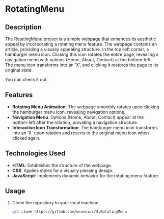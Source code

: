 # RotatingMenu

## Description
The RotatingMenu project is a simple webpage that enhances its aesthetic appeal by incorporating a rotating menu feature. The webpage contains an article, providing a visually appealing structure. In the top-left corner, a hamburger menu icon. Clicking this icon rotates the entire page, revealing a navigation menu with options (Home, About, Contact) at the bottom-left. The menu icon transforms into an 'X', and clicking it restores the page to its original state.

You can check it out: 

## Features
- **Rotating Menu Animation**: The webpage smoothly rotates upon clicking the hamburger menu icon, revealing navigation options.
- **Navigation Menu**: Options (Home, About, Contact) appear at the bottom-left after the rotation, providing a navigation structure.
- **Interactive Icon Transformation**: The hamburger menu icon transforms into an 'X' upon rotation and reverts to the original menu icon when clicked again.

## Technologies Used
- **HTML**: Establishes the structure of the webpage.
- **CSS**: Applies styles for a visually pleasing design.
- **JavaScript**: Implements dynamic behavior for the rotating menu feature.

## Usage
1. Clone the repository to your local machine.
   ```bash
   git clone https://github.com/wcossior/3.RotatingMenu
